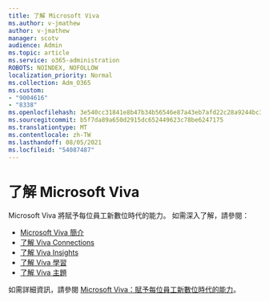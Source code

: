 ```yaml
---
title: 了解 Microsoft Viva
ms.author: v-jmathew
author: v-jmathew
manager: scotv
audience: Admin
ms.topic: article
ms.service: o365-administration
ROBOTS: NOINDEX, NOFOLLOW
localization_priority: Normal
ms.collection: Adm_O365
ms.custom:
- "9004616"
- "8338"
ms.openlocfilehash: 3e540cc31841e8b47b34b56546e87a43eb7afd22c28a9244bc3016e9937b087c
ms.sourcegitcommit: b5f7da89a650d2915dc652449623c78be6247175
ms.translationtype: MT
ms.contentlocale: zh-TW
ms.lasthandoff: 08/05/2021
ms.locfileid: "54087487"
---
```

# <a name="learn-about-microsoft-viva"></a>了解 Microsoft Viva

Microsoft Viva 將賦予每位員工新數位時代的能力。 如需深入了解，請參閱：

- [Microsoft Viva 簡介](https://www.microsoft.com/microsoft-viva/overview)
- [了解 Viva Connections](https://aka.ms/VivaConnectionsBlog/)
- [了解 Viva Insights](https://aka.ms/VivaInsightsBlog)
- [了解 Viva 學習](https://aka.ms/VivaLearningBlog)
- [了解 Viva 主題](https://aka.ms/viva/topics/blog)

如需詳細資訊，請參閱 [Microsoft Viva：賦予每位員工新數位時代的能力](https://www.microsoft.com/microsoft-365/blog/2021/02/04/microsoft-viva-empowering-every-employee-for-the-new-digital-age/)。
